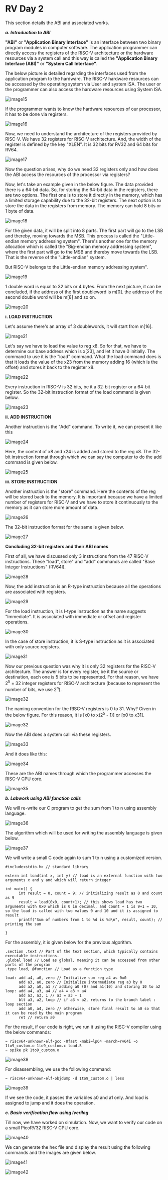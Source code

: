 # RV Day 2 #

This section details the ABI and associated works.

***a. Introduction to ABI***

**"ABI"** or **"Application Binary Interface"** is an interface between two binary program modules in computer software.
The application programmer can directly access the registers of the RISC-V architecture or the hardware resources via a system call and this way is called the **"Application Binary Interface (ABI)"** or **"System Call Interface"**.

The below picture is detailed regarding the interfaces used from the application program to the hardware. The RISC-V hardware resources can be accessed by the operating system via User and system ISA. The user or the programmer can also access the hardware resources using System ISA.

![image15](/week2/task2/ABI_detailed.png)

If the programmer wants to know the hardware resources of our processor, it has to be done via registers. 

![image16](/week2/task2/ABI_to_Reg.png)

Now, we need to understand the architecture of the registers provided by RISC-V. We have 32 registers for RISC-V architecture. And, the width of the register is defined by the key "XLEN". It is 32 bits for RV32 and 64 bits for RV64.

![image17](/week2/task2/RISCV_reg.png)

Now the question arises, why do we need 32 registers only and how does the ABI access the resources of the processor via registers?

Now, let's take an example given in the below figure. The data provided there is a 64-bit data. So, for storing the 64-bit data in the registers, there are two options. The first one is to store it directly in the memory, which has a limited storage capability due to the 32-bit registers. The next option is to store the data in the registers from memory. The memory can hold 8 bits or 1 byte of data. 

![image18](/week2/task2/Process_of_data.png)

For the given data, it will be split into 8 parts. The first part will go to the LSB and thereby, moving towards the MSB. This process is called the "Little-endian memory addressing system". There's another one for the memory allocation which is called the "Big-endian memory addressing system", where the first part will go to the MSB and thereby move towards the LSB. That is the reverse of the "Little-endian" system.

But RISC-V belongs to the Little-endian memory addressing system".

![image19](/week2/task2/little_endian_memory.png)

1 double word is equal to 32 bits or 4 bytes. From the next picture, it can be concluded, if the address of the first doubleword is m[0]. the address of the second double word will be m[8] and so on.

![image20](/week2/task2/doubleword_2.png)

**i. LOAD INSTRUCTION**

Let's assume there's an array of 3 doublewords, it will start from m[16].

![image21](/week2/task2/doubleword.png)

Let's say we have to load the value to reg x8. So for that, we have to determine our base address which is x[23], and let it have 0 initially. The command to use it is the "load" command. What the load command does is that it loads the value of the x23 from the memory adding 16 (which is the offset) and stores it back to the register x8. 

![image22](/week2/task2/load.png)

Every instruction in RISC-V is 32 bits, be it a 32-bit register or a 64-bit register. So the 32-bit instruction format of the load command is given below.

![image23](/week2/task2/load_inst_format.png)

**ii. ADD INSTRUCTION**

Another instruction is the "Add" command. To write it, we can present it like this 

![image24](/week2/task2/add.png)

Here, the content of x8 and x24 is added and stored to the reg x8. The 32-bit instruction format through which we can say the computer to do the add command is given below.

![image25](/week2/task2/add_inst_format.png)

**iii. STORE INSTRUCTION**

Another instruction is the "store" command. Here the contents of the reg will be stored back to the memory. It is important because we have a limited number of registers for RISC-V and we have to store it continuously to the memory as it can store more amount of data.

![image26](/week2/task2/store.png)

The 32-bit instruction format for the same is given below.

![image27](/week2/task2/store_inst_format.png)

**Concluding 32-bit registers and their ABI names**

First of all, we have discussed only 3 instructions from the 47 RISC-V instructions. These "load", store" and "add" commands are called "Base Integer Instructions" (RV64I).

![image28](/week2/task2/Base_instructions.png)

Now, the add instruction is an R-type instruction because all the operations are associated with registers.

![image29](/week2/task2/R-type.png)

For the load instruction, it is I-type instruction as the name suggests "Immediate". It is associated with immediate or offset and register operations.

![image30](/week2/task2/I_type.png)

In the case of store instruction, it is S-type instruction as it is associated with only source registers.

![image31](/week2/task2/S_type.png)

Now our previous question was why it is only 32 registers for the RISC-V architecture. The answer is for every register, be it the source or destination, each one is 5 bits to be represented. For that reason, we have 2<sup>5</sup> = 32 integer registers for RISC-V architecture (because to represent the number of bits, we use 2<sup>n</sup>).

![image32](/week2/task2/why_32_reg.png)

The naming convention for the RISC-V registers is 0 to 31. Why? Given in the below figure. For this reason, it is [x0 to x(2<sup>5</sup> - 1)] or [x0 to x31].

![image32](/week2/task2/patterns.png)

Now the ABI does a system call via these registers. 

![image33](/week2/task2/ABI_via_reg.png)

And it does like this:

![image34](/week2/task2/ABI_names.png)

These are the ABI names through which the programmer accesses the RISC-V CPU core.

![image35](/week2/task2/ABI_names_2.png)

***b. Labwork using ABI function calls***

We will re-write our C program to get the sum from 1 to n using assembly language. 

![image36](/week2/task2/Sum_using_ASM.png)

The algorithm which will be used for writing the assembly language is given below.

![image37](/week2/task2/Algo_ASM.png)

We will write a small C code again to sum 1 to n using a customized version. 
```
#include<stdio.h> // standard library

extern int load(int x, int y) // load is an external function with two arguments x and y and which will return integer

int main() {
      int result = 0, count = 9; // initializing result as 0 and count as 9
      result = load(0x0, count+1); // this shows load has two arguments with 0x0 which is 0 in decimal, and count + 1 is 9+1 = 10, so the load is called with two values 0 and 10 and it is assigned to result
      printf("Sum of numbers from 1 to %d is %d\n", result, count); // printing the sum

}
```
For the assembly, it is given below for the previous algorithm.
```
.section .text // Part of the text section, which typically contains executable instructions.
.global load // Load as global, meaning it can be accessed from other parts of the program
.type load, @function // Load as a function type

load: add a4, a0, zero // Initialize sum reg a4 as 0x0
      add a3, a0, zero // Initialize intermediate reg a3 by 0
      add a2, a0, a1 // adding a0 (0) and a1(10) and storing 10 to a2
loop: add a4, a3, a4 // a4 = a3 + a4
      add a3, a3, 1 // a3 = a3 + 1
      blt a3, a2, loop // if a3 < a2, returns to the branch label : loop section
      add a0, a4, zero // otherwise, store final result to a0 so that it can be read by the main program
      ret // return a0
```
For the result, if our code is right, we run it using the RISC-V compiler using the below commands:
```
~ riscv64-unknown-elf-gcc -Ofast -mabi=lp64 -march=rv64i -o 1to9_custom.o 1to9_custom.c load.S
~ spike pk 1to9_custom.o
```
![image38](/week2/task2/riscv_1to9_custom.png)

For disassembling, we use the following command:
```
~ riscv64-unknown-elf-objdump -d 1to9_custom.o | less
```
![image39](/week2/task2/Disassembling.png)

If we see the code, it passes the variables a0 and a1 only. And load is assigned to jump and it does the operation.

***c. Basic verification flow using Iverilog***

Till now, we have worked on simulation. Now, we want to verify our code on a small PicoRV32 RISC-V CPU core.

![image40](/week2/task2/C_on_RISCV_CPU.png)

We can generate the hex file and display the result using the following commands and the images are given below. 

![image41](/week2/task2/hex_gen_commands.png)

![image42](/week2/task2/hex_file.png)


